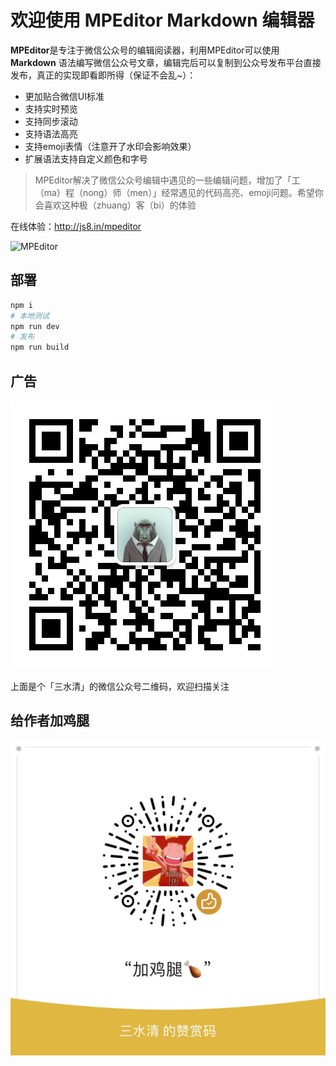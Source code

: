 # 欢迎使用 MPEditor Markdown 编辑器

**MPEditor**是专注于微信公众号的编辑阅读器，利用MPEditor可以使用 **Markdown** 语法编写微信公众号文章，编辑完后可以复制到公众号发布平台直接发布，真正的实现即看即所得（保证不会乱~）：

* 更加贴合微信UI标准
* 支持实时预览
* 支持同步滚动
* 支持语法高亮
* 支持emoji表情（注意开了水印会影响效果）
* 扩展语法支持自定义颜色和字号

> MPEditor解决了微信公众号编辑中遇见的一些编辑问题，增加了「工（ma）程（nong）师（men）」经常遇见的代码高亮、emoji问题。希望你会喜欢这种极（zhuang）客（bi）的体验

在线体验：http://js8.in/mpeditor

![MPEditor](./mpeditor.png)

## 部署

```bash
npm i
# 本地测试
npm run dev
# 发布
npm run build
```

## 广告
![关注三水清](https://raw.githubusercontent.com/ksky521/mpeditor/master/static/qrcode-ssq.jpg)

上面是个「三水清」的微信公众号二维码，欢迎扫描关注

## 给作者加鸡腿

![加鸡腿](./wechat.jpeg)
